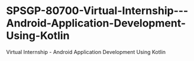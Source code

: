 # SPSGP-80700-Virtual-Internship---Android-Application-Development-Using-Kotlin
Virtual Internship - Android Application Development Using Kotlin
